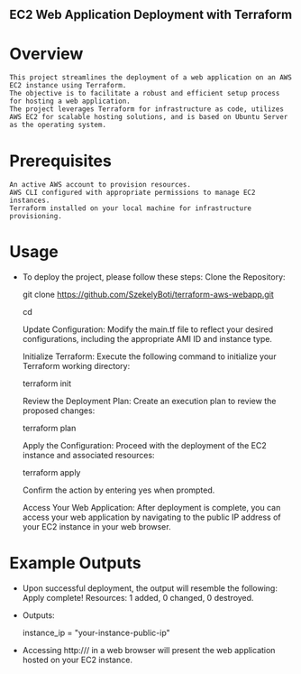 ## EC2 Web Application Deployment with Terraform

# Overview

    This project streamlines the deployment of a web application on an AWS EC2 instance using Terraform.
    The objective is to facilitate a robust and efficient setup process for hosting a web application.
    The project leverages Terraform for infrastructure as code, utilizes AWS EC2 for scalable hosting solutions, and is based on Ubuntu Server as the operating system.

# Prerequisites

    An active AWS account to provision resources.
    AWS CLI configured with appropriate permissions to manage EC2 instances.
    Terraform installed on your local machine for infrastructure provisioning.

# Usage

- To deploy the project, please follow these steps:
  Clone the Repository:

  git clone <https://github.com/SzekelyBoti/terraform-aws-webapp.git>
  
  cd <terraform-aws-webapp>

  Update Configuration: Modify the main.tf file to reflect your desired configurations, including the appropriate AMI ID and instance type.

  Initialize Terraform: Execute the following command to initialize your Terraform working directory:

  terraform init

  Review the Deployment Plan: Create an execution plan to review the proposed changes:

  terraform plan

  Apply the Configuration: Proceed with the deployment of the EC2 instance and associated resources:

  terraform apply

  Confirm the action by entering yes when prompted.

  Access Your Web Application: After deployment is complete, you can access your web application by navigating to the public IP address of your EC2 instance in your web browser.

# Example Outputs

- Upon successful deployment, the output will resemble the following:
  Apply complete! Resources: 1 added, 0 changed, 0 destroyed.
- Outputs:

  instance_ip = "your-instance-public-ip"

- Accessing http://<your-instance-public-ip>/ in a web browser will present the web application hosted on your EC2 instance.
